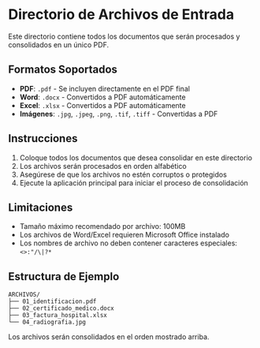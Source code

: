 # Directorio de Archivos de Entrada

Este directorio contiene todos los documentos que serán procesados y consolidados en un único PDF.

## Formatos Soportados

- **PDF**: `.pdf` - Se incluyen directamente en el PDF final
- **Word**: `.docx` - Convertidos a PDF automáticamente
- **Excel**: `.xlsx` - Convertidos a PDF automáticamente  
- **Imágenes**: `.jpg`, `.jpeg`, `.png`, `.tif`, `.tiff` - Convertidas a PDF

## Instrucciones

1. Coloque todos los documentos que desea consolidar en este directorio
2. Los archivos serán procesados en orden alfabético
3. Asegúrese de que los archivos no estén corruptos o protegidos
4. Ejecute la aplicación principal para iniciar el proceso de consolidación

## Limitaciones

- Tamaño máximo recomendado por archivo: 100MB
- Los archivos de Word/Excel requieren Microsoft Office instalado
- Los nombres de archivo no deben contener caracteres especiales: `<>:"/\|?*`

## Estructura de Ejemplo

```text
ARCHIVOS/
├── 01_identificacion.pdf
├── 02_certificado_medico.docx
├── 03_factura_hospital.xlsx
└── 04_radiografia.jpg
```

Los archivos serán consolidados en el orden mostrado arriba.